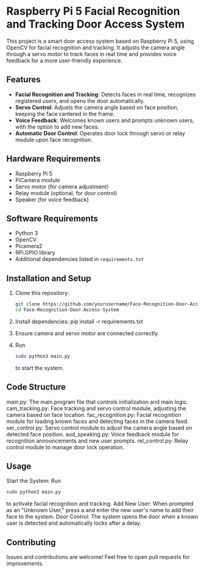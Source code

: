 # Raspberry Pi 5 Facial Recognition and Tracking Door Access System

This project is a smart door access system based on Raspberry Pi 5, using OpenCV for facial recognition and tracking. It adjusts the camera angle through a servo motor to track faces in real time and provides voice feedback for a more user-friendly experience.

## Features
- **Facial Recognition and Tracking**: Detects faces in real time, recognizes registered users, and opens the door automatically.
- **Servo Control**: Adjusts the camera angle based on face position, keeping the face centered in the frame.
- **Voice Feedback**: Welcomes known users and prompts unknown users, with the option to add new faces.
- **Automatic Door Control**: Operates door lock through servo or relay module upon face recognition.

## Hardware Requirements
- Raspberry Pi 5
- PiCamera module
- Servo motor (for camera adjustment)
- Relay module (optional, for door control)
- Speaker (for voice feedback)

## Software Requirements
- Python 3
- OpenCV
- Picamera2
- RPi.GPIO library
- Additional dependencies listed in `requirements.txt`

## Installation and Setup
1. Clone this repository:
   ```bash
   git clone https://github.com/yourusername/Face-Recognition-Door-Access-System.git
   cd Face-Recognition-Door-Access-System

2. Install dependencies:
    pip install -r requirements.txt

3. Ensure camera and servo motor are connected correctly.

4. Run 
    ```bash
    sudo python3 main.py 
    ```
    to start the system.

## Code Structure
main.py: The main program file that controls initialization and main logic.
cam_tracking.py: Face tracking and servo control module, adjusting the camera based on face location.
fac_recognition.py: Facial recognition module for loading known faces and detecting faces in the camera feed.
ser_control.py: Servo control module to adjust the camera angle based on detected face position.
aud_speaking.py: Voice feedback module for recognition announcements and new user prompts.
rel_control.py: Relay control module to manage door lock operation.

## Usage
Start the System: Run 
```bash
sudo python3 main.py
```
to activate facial recognition and tracking.
Add New User: When prompted as an "Unknown User," press a and enter the new user's name to add their face to the system.
Door Control: The system opens the door when a known user is detected and automatically locks after a delay.

## Contributing
Issues and contributions are welcome! Feel free to open pull requests for improvements.